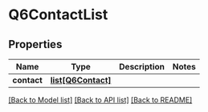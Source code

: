 # Q6ContactList

## Properties
Name | Type | Description | Notes
------------ | ------------- | ------------- | -------------
**contact** | [**list[Q6Contact]**](Q6Contact.md) |  | 

[[Back to Model list]](../README.md#documentation-for-models) [[Back to API list]](../README.md#documentation-for-api-endpoints) [[Back to README]](../README.md)

